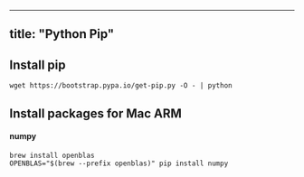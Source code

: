 
---
title: "Python Pip"
---

## Install pip
```shell
wget https://bootstrap.pypa.io/get-pip.py -O - | python

```
## Install packages for Mac ARM

#### numpy
```shell
brew install openblas
OPENBLAS="$(brew --prefix openblas)" pip install numpy
```
